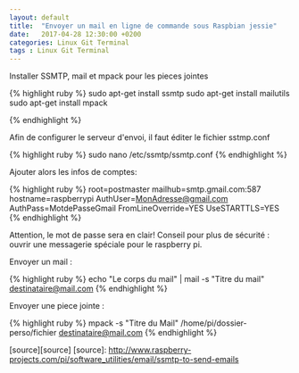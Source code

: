 ```yaml
---
layout: default
title:  "Envoyer un mail en ligne de commande sous Raspbian jessie"
date:   2017-04-28 12:30:00 +0200
categories: Linux Git Terminal 
tags : Linux Git Terminal 
---
```


Installer SSMTP, mail et mpack pour les pieces jointes

{% highlight ruby %}
sudo apt-get install ssmtp
sudo apt-get install mailutils
sudo apt-get install mpack

{% endhighlight %}

Afin de configurer le serveur d'envoi, il faut éditer le fichier sstmp.conf

{% highlight ruby %}
sudo nano /etc/ssmtp/ssmtp.conf 
{% endhighlight %}

Ajouter alors les infos de comptes:

{% highlight ruby %}
root=postmaster
mailhub=smtp.gmail.com:587
hostname=raspberrypi
AuthUser=MonAdresse@gmail.com
AuthPass=MotdePasseGmail
FromLineOverride=YES
UseSTARTTLS=YES
{% endhighlight %}

Attention, le mot de passe sera en clair! Conseil pour plus de sécurité : ouvrir une messagerie spéciale pour le raspberry pi.

Envoyer un mail :


{% highlight ruby %}
echo "Le corps du mail" | mail -s "Titre du mail" destinataire@mail.com
{% endhighlight %}


Envoyer une piece jointe :

{% highlight ruby %}
mpack -s "Titre du Mail" /home/pi/dossier-perso/fichier destinataire@mail.com
{% endhighlight %}





[source][source]
[source]: http://www.raspberry-projects.com/pi/software_utilities/email/ssmtp-to-send-emails


